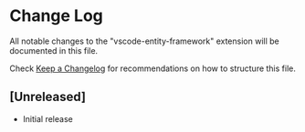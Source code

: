 # Change Log

All notable changes to the "vscode-entity-framework" extension will be documented in this file.

Check [Keep a Changelog](http://keepachangelog.com/) for recommendations on how to structure this file.

## [Unreleased]

- Initial release
